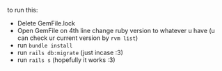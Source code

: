 to run this:
  - Delete GemFile.lock
  - Open GemFile on 4th line change ruby version to whatever u have
    (u can check ur current version by `rvm list`)
  - run `bundle install`
  - run `rails db:migrate` (just incase :3)
  - run `rails s` (hopefully it works :3)
